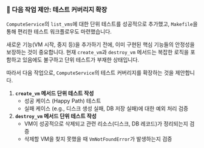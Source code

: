 ### 🚀 다음 작업 제안: 테스트 커버리지 확장

`ComputeService`의 `list_vms`에 대한 단위 테스트를 성공적으로 추가했고, `Makefile`을 통해 편리한 테스트 워크플로우도 마련했습니다.

새로운 기능(VM 시작, 중지 등)을 추가하기 전에, 이미 구현된 핵심 기능들의 안정성을 보장하는 것이 중요합니다. 현재 `create_vm`과 `destroy_vm` 메서드는 복잡한 로직을 포함하고 있음에도 불구하고 단위 테스트가 부재한 상태입니다.

따라서 다음 작업으로, `ComputeService`의 테스트 커버리지를 확장하는 것을 제안합니다.

1.  **`create_vm` 메서드 단위 테스트 작성**
    -   성공 케이스 (Happy Path) 테스트
    -   실패 케이스 (e.g., 디스크 생성 실패, DB 저장 실패)에 대한 예외 처리 검증
2.  **`destroy_vm` 메서드 단위 테스트 작성**
    -   VM이 성공적으로 삭제되고 관련 리소스(디스크, DB 레코드)가 정리되는지 검증
    -   삭제할 VM을 찾지 못했을 때 `VmNotFoundError`가 발생하는지 검증
